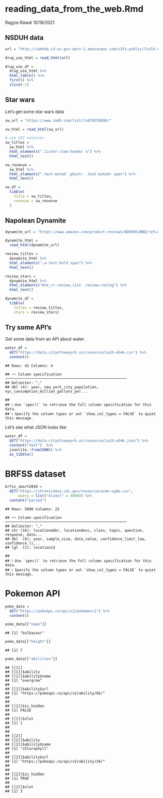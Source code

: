 reading\_data\_from\_the\_web.Rmd
================
Ragyie Rawal
10/19/2021

## NSDUH data

``` r
url = "http://samhda.s3-us-gov-west-1.amazonaws.com/s3fs-public/field-uploads/2k15StateFiles/NSDUHsaeShortTermCHG2015.htm"

drug_use_html = read_html(url)

drug_use_df = 
  drug_use_html %>% 
  html_table() %>% 
  first() %>% 
  slice(-1)
```

## Star wars

Let’s get some star wars data

``` r
sw_url = "https://www.imdb.com/list/ls070150896/"

sw_html = read_html(sw_url)

# use CSS selector 
sw_titles = 
  sw_html %>% 
  html_elements(".lister-item-header a") %>% 
  html_text()

sw_revenue = 
  sw_html %>% 
  html_elements(".text-muted .ghost~ .text-muted+ span") %>% 
  html_text()

sw_df = 
  tibble(
    title = sw_titles,
    revenue = sw_revenue
  )
```

## Napolean Dynamite

``` r
dynamite_url = "https://www.amazon.com/product-reviews/B00005JNBQ/ref=cm_cr_arp_d_viewopt_rvwer?ie=UTF8&reviewerType=avp_only_reviews&sortBy=recent&pageNumber=1"

dynamite_html = 
  read_html(dynamite_url)

review_titles = 
  dynamite_html %>% 
  html_elements(".a-text-bold span") %>%
  html_text()

review_stars = 
  dynamite_html %>%
  html_elements("#cm_cr-review_list .review-rating") %>%
  html_text()

dynamite_df =
  tibble(
    titles = review_titles,
    stars = review_stars)
```

## Try some API’s

Get some data from an API about water.

``` r
water_df = 
  GET("https://data.cityofnewyork.us/resource/ia2d-e54m.csv") %>% 
  content()
```

    ## Rows: 42 Columns: 4

    ## ── Column specification ────────────────────────────────────────────────────────
    ## Delimiter: ","
    ## dbl (4): year, new_york_city_population, nyc_consumption_million_gallons_per...

    ## 
    ## ℹ Use `spec()` to retrieve the full column specification for this data.
    ## ℹ Specify the column types or set `show_col_types = FALSE` to quiet this message.

Let’s see what JSON looks like

``` r
water_df = 
  GET("https://data.cityofnewyork.us/resource/ia2d-e54m.json") %>% 
  content("text")  %>%
  jsonlite::fromJSON() %>%
  as_tibble()
```

# BRFSS dataset

``` r
brfss_smart2010 = 
  GET("https://chronicdata.cdc.gov/resource/acme-vg9e.csv",
      query = list("$limit" = 5000)) %>% 
  content("parsed")
```

    ## Rows: 5000 Columns: 23

    ## ── Column specification ────────────────────────────────────────────────────────
    ## Delimiter: ","
    ## chr (16): locationabbr, locationdesc, class, topic, question, response, data...
    ## dbl  (6): year, sample_size, data_value, confidence_limit_low, confidence_li...
    ## lgl  (1): locationid

    ## 
    ## ℹ Use `spec()` to retrieve the full column specification for this data.
    ## ℹ Specify the column types or set `show_col_types = FALSE` to quiet this message.

# Pokemon API

``` r
poke_data = 
  GET("https://pokeapi.co/api/v2/pokemon/1") %>%
  content()

poke_data[["name"]]
```

    ## [1] "bulbasaur"

``` r
poke_data[["height"]]
```

    ## [1] 7

``` r
poke_data[["abilities"]]
```

    ## [[1]]
    ## [[1]]$ability
    ## [[1]]$ability$name
    ## [1] "overgrow"
    ## 
    ## [[1]]$ability$url
    ## [1] "https://pokeapi.co/api/v2/ability/65/"
    ## 
    ## 
    ## [[1]]$is_hidden
    ## [1] FALSE
    ## 
    ## [[1]]$slot
    ## [1] 1
    ## 
    ## 
    ## [[2]]
    ## [[2]]$ability
    ## [[2]]$ability$name
    ## [1] "chlorophyll"
    ## 
    ## [[2]]$ability$url
    ## [1] "https://pokeapi.co/api/v2/ability/34/"
    ## 
    ## 
    ## [[2]]$is_hidden
    ## [1] TRUE
    ## 
    ## [[2]]$slot
    ## [1] 3
